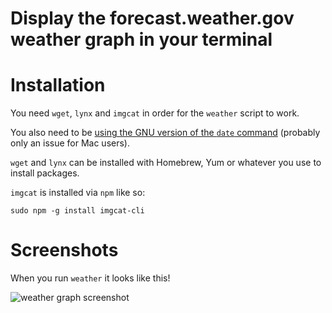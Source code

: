 # Display the forecast.weather.gov weather graph in your terminal

# Installation

You need `wget`, `lynx` and `imgcat` in order for the `weather` script to work.

You also need to be [using the GNU version of the `date` command][howto] (probably only an issue for Mac users).

`wget` and `lynx` can be installed with Homebrew, Yum or whatever you use to install packages.

`imgcat` is installed via `npm` like so:

    sudo npm -g install imgcat-cli

# Screenshots

When you run `weather` it looks like this!

<img src="http://i.imgur.com/tXRSZSE.png" alt="weather graph screenshot">

[howto]: http://apple.stackexchange.com/questions/69223/how-to-replace-mac-os-x-utilities-with-gnu-core-utilities "how to install the GNU date command on Mac"

